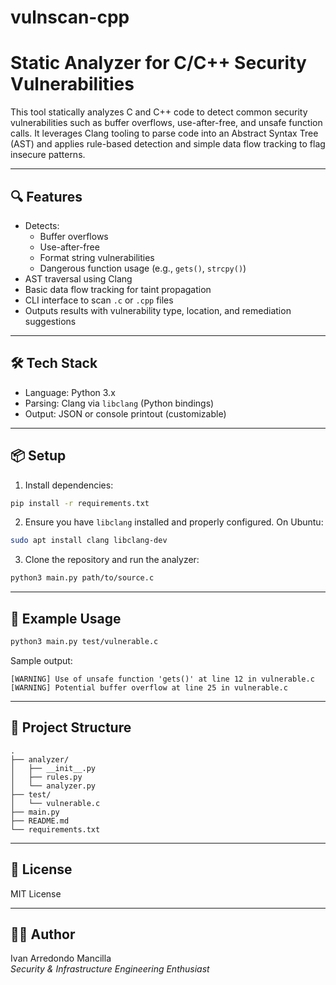 # vulnscan-cpp

# Static Analyzer for C/C++ Security Vulnerabilities

This tool statically analyzes C and C++ code to detect common security vulnerabilities such as buffer overflows, use-after-free, and unsafe function calls. It leverages Clang tooling to parse code into an Abstract Syntax Tree (AST) and applies rule-based detection and simple data flow tracking to flag insecure patterns.

---

## 🔍 Features

- Detects:
  - Buffer overflows
  - Use-after-free
  - Format string vulnerabilities
  - Dangerous function usage (e.g., `gets()`, `strcpy()`)
- AST traversal using Clang
- Basic data flow tracking for taint propagation
- CLI interface to scan `.c` or `.cpp` files
- Outputs results with vulnerability type, location, and remediation suggestions

---

## 🛠 Tech Stack

- Language: Python 3.x
- Parsing: Clang via `libclang` (Python bindings)
- Output: JSON or console printout (customizable)

---

## 📦 Setup

1. Install dependencies:

```bash
pip install -r requirements.txt
```

2. Ensure you have `libclang` installed and properly configured. On Ubuntu:

```bash
sudo apt install clang libclang-dev
```

3. Clone the repository and run the analyzer:

```bash
python3 main.py path/to/source.c
```

---

## 🧪 Example Usage

```bash
python3 main.py test/vulnerable.c
```

Sample output:
```
[WARNING] Use of unsafe function 'gets()' at line 12 in vulnerable.c
[WARNING] Potential buffer overflow at line 25 in vulnerable.c
```

---

## 📁 Project Structure

```
.
├── analyzer/
│   ├── __init__.py
│   ├── rules.py
│   └── analyzer.py
├── test/
│   └── vulnerable.c
├── main.py
├── README.md
└── requirements.txt
```

---

## 📄 License

MIT License

---

## 🙋‍♂️ Author

Ivan Arredondo Mancilla  
*Security & Infrastructure Engineering Enthusiast*
